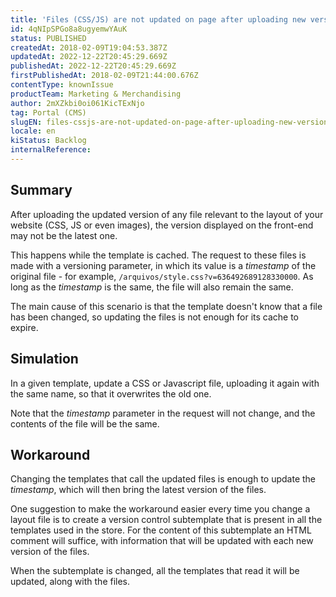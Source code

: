 ```yaml
---
title: 'Files (CSS/JS) are not updated on page after uploading new version in CMS'
id: 4qNIpSPGo8a8ugyemwYAuK
status: PUBLISHED
createdAt: 2018-02-09T19:04:53.387Z
updatedAt: 2022-12-22T20:45:29.669Z
publishedAt: 2022-12-22T20:45:29.669Z
firstPublishedAt: 2018-02-09T21:44:00.676Z
contentType: knownIssue
productTeam: Marketing & Merchandising
author: 2mXZkbi0oi061KicTExNjo
tag: Portal (CMS)
slugEN: files-cssjs-are-not-updated-on-page-after-uploading-new-version-in-cms
locale: en
kiStatus: Backlog
internalReference: 
---
```


## Summary

After uploading the updated version of any file relevant to the layout of your website (CSS, JS or even images), the version displayed on the front-end may not be the latest one.

This happens while the template is cached. The request to these files is made with a versioning parameter, in which its value is a *timestamp* of the original file - for example, `/arquivos/style.css?v=636492689128330000`. As long as the *timestamp* is the same, the file will also remain the same.

The main cause of this scenario is that the template doesn't know that a file has been changed, so updating the files is not enough for its cache to expire.

## Simulation

In a given template, update a CSS or Javascript file, uploading it again with the same name, so that it overwrites the old one.

Note that the *timestamp* parameter in the request will not change, and the contents of the file will be the same.

## Workaround

Changing the templates that call the updated files is enough to update the *timestamp*, which will then bring the latest version of the files.

One suggestion to make the workaround easier every time you change a layout file is to create a version control subtemplate that is present in all the templates used in the store. For the content of this subtemplate an HTML comment will suffice, with information that will be updated with each new version of the files.

When the subtemplate is changed, all the templates that read it will be updated, along with the files.


